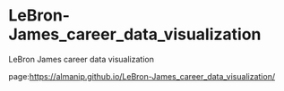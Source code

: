 # LeBron-James_career_data_visualization
LeBron James career data visualization

page:https://almanip.github.io/LeBron-James_career_data_visualization/
